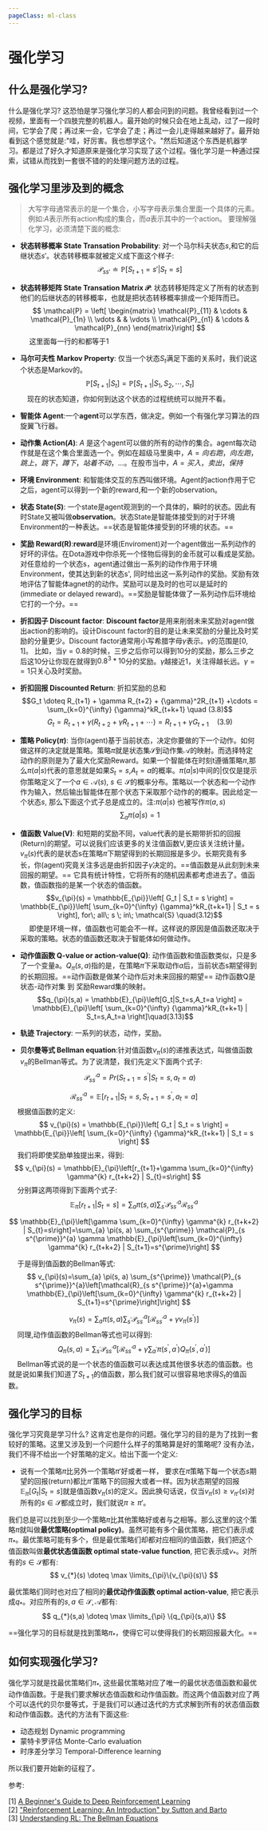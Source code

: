 ```yaml
---
pageClass: ml-class
---
```

# 强化学习 
## 什么是强化学习?
什么是强化学习? 这恐怕是学习强化学习的人都会问到的问题。我曾经看到过一个视频，里面有一个四肢完整的机器人。最开始的时候只会在地上乱动，过了一段时间，它学会了爬；再过来一会，它学会了走；再过一会儿走得越来越好了。最开始看到这个感觉就是:"哇，好厉害。我也想学这个。"然后知道这个东西是机器学习。都是过了好久才知道原来是强化学习实现了这个过程。强化学习是一种通过探索，试错从而找到一套很不错的的处理问题方法的过程。
## 强化学习里涉及到的概念
> 大写字母通常表示的是一个集合，小写字母表示集合里面一个具体的元素。例如:$A$表示所有action构成的集合，而$a$表示其中的一个action。
要理解强化学习，必须清楚下面的概念:
- **状态转移概率 State Transation Probability**: 对一个马尔科夫状态$s$,和它的后继状态$s'$。状态转移概率就被定义成下面这个样子:
$$
\mathcal{P}_{ss'} \doteq \mathbb{P}[S_{t+1}=s'| S_{t} = s]
$$
- **状态转移矩阵 State Transation Matrix $\mathcal{P}$**: 状态转移矩阵定义了所有的状态到他们的后继状态的转移概率，也就是把状态转移概率排成一个矩阵而已。
$$
\mathcal{P} = \left[ 
\begin{matrix}
   \mathcal{P}_{11} & \cdots & \mathcal{P}_{1n} \\
   \vdots &  & \vdots \\
   \mathcal{P}_{n1}  & \cdots & \mathcal{P}_{nn} 
\end{matrix}\right]
$$
&emsp;&nbsp;这里面每一行的和都等于$1$
- **马尔可夫性 Markov Property**: 仅当一个状态$S_t$满足下面的关系时，我们说这个状态是Markov的。
$$
\mathbb{P}[S_{t+1}|S_{t}] = \mathbb{P}[S_{t+1}|S_1,S_2,\cdots,S_{t}]
$$
&emsp;现在的状态知道，你如何到达这个状态的过程统统可以抛开不看。
- **智能体 Agent**:一个**agent**可以学东西，做决定。例如一个有强化学习算法的四旋翼飞行器。
- **动作集 Action($A$)**: $A$ 是这个agent可以做的所有的动作的集合。agent每次动作就是在这个集合里面选一个。例如在超级马里奥中，$A={向右跑，向左跑，跳上，跳下，蹲下，站着不动，...}$。在股市当中，$A={买入，卖出，保持}$

- **环境 Environment**: 和智能体交互的东西叫做环境。Agent的action作用于它之后，agent可以得到一个新的reward,和一个新的observation。

- **状态 State($S$)**: 一个state是agent观测到的一个具体的，瞬时的状态。因此有时State又被叫做**observation**。状态State是智能体接受到的对于环境Environment的一种表达。==状态是智能体接受到的环境的状态。==

- **奖励 Reward(R)**:**reward**是环境(Enviroment)对一个agent做出一系列动作的好坏的评估。在Dota游戏中你杀死一个怪物后得到的金币就可以看成是奖励。对任意给的一个状态s，agent通过做出一系列的动作作用于环境Environment，使其达到新的状态s', 同时给出这一系列动作的奖励。奖励有效地评估了智能体agnet的的动作。奖励可以是及时的也可以是延时的(immediate or delayed reward)。==奖励是智能体做了一系列动作后环境给它打的一个分。==

- **折扣因子 Discount factor**: **Discount factor**是用来削弱未来奖励对agent做出action的影响的。设计Discount factor的目的是让未来奖励的分量比及时奖励的分量更少。Discount factor通常用小写希腊字母$\gamma$表示。$\gamma$的范围是$[0,1]$。 比如，当$\gamma=0.8$的时候，三步之后你可以得到$10$分的奖励，那么三步之后这$10$分让你现在就得到${0.8}^3*10$分的奖励。$\gamma$越接近$1$，关注得越长远。$\gamma==1$只关心及时奖励。

- **折扣回报 Discounted Return**: 折扣奖励的总和
$$G_t  \doteq R_{t+1} + \gamma R_{t+2} + {\gamma}^2R_{t+1} +\cdots = \sum_{k=0}^{\infty} {\gamma}^kR_{t+k+1} \quad (3.8)$$
$$
G_t  = R_{t+1} + \gamma (R_{t+2} + {\gamma}R_{t+1} +\cdots) = R_{t+1} + \gamma G_{t+1} \quad(3.9)$$
- **策略 Policy($\pi$)**: 当你(agent)基于当前状态，决定你要做的下一个动作。如何做这样的决定就是策略。策略$\pi$就是状态集$\mathcal{S}$到动作集$\mathcal{A}$的映射。而选择特定动作的原则是为了最大化奖励Reward。如果一个智能体在时刻t遵循策略$\pi$,那么$\pi(a|s)$代表的意思就是如果$S_t=s$,$A_t=a$的概率。$\pi(a|s)$中间的$|$仅仅是提示你策略定义了一个$a\in \mathcal{A}(s)$, $s\in \mathcal{S}$的概率分布。策略以一个状态和一个动作作为输入，然后输出智能体在那个状态下采取那个动作的的概率。因此给定一个状态$s$, 那么下面这个式子总是成立的。注:$\pi(a|s)$ 也被写作$\pi(a,s)$
$$\sum_a\pi(a|s) = 1$$
- **值函数 Value(V)**: 和短期的奖励不同，value代表的是长期带折扣的回报(Return)的期望。可以说我们应该更多的关注值函数V,更应该关注统计量。$v_{\pi}(s)$代表的是状态s在策略$\pi$下期望得到的长期回报是多少。长期究竟有多长，你(agent)究竟关注多远是由折扣因子$\gamma$决定的。==值函数是从此刻到未来回报的期望。== 它具有统计特性，它将所有的随机因素都考虑进去了。值函数，值函数指的是某一个状态的值函数。
$$v_{\pi}(s) = \mathbb{E_{\pi}}\left[ G_t | S_t = s \right] = \mathbb{E_{\pi}}\left[ \sum_{k=0}^{\infty} {\gamma}^kR_{t+k+1} | S_t = s \right], for\; all\; s \; in\; \mathcal{S} \quad(3.12)$$
&emsp;&nbsp;即使是环境一样，值函数也可能会不一样。这样说的原因是值函数还取决于采取的策略。状态的值函数还取决于智能体如何做动作。
- **动作值函数 Q-value or action-value(Q)**: 动作值函数和值函数类似，只是多了一个变量a。$Q_{\pi}(s,a)$指的是，在策略$\pi$下采取动作$a$后，当前状态s期望得到的长期回报。==动作函数是做某个动作后对未来回报的期望== 动作函数Q是 状态-动作对集 到 奖励Reward集的映射。
$$q_{\pi}(s,a) = \mathbb{E}_{\pi}\left[G_t|S_t=s,A_t=a \right] = \mathbb{E}_{\pi}\left[ \sum_{k=0}^{\infty} {\gamma}^kR_{t+k+1} | S_t=s,A_t=a \right]\quad(3.13)$$

- **轨迹 Trajectory**: 一系列的状态，动作，奖励。

- **贝尔曼等式 Bellman equation**:针对值函数$v_{\pi}(s)$的递推表达式，叫做值函数$v_{\pi}$的Bellman等式。为了说清楚，我们先定义下面两个式子:
$$
\mathcal{P}_{s s^{\prime}}^{a}=Pr\left(S_{t+1}=s^{\prime} | S_{t}=s, a_{t}=a\right)
$$

$$
\mathcal{R}_{s s^{\prime}}^{a}=\mathbb{E}\left[r_{t+1} | S_{t}=s, S_{t+1}=s^{\prime}, a_{t}=a\right]
$$
&emsp;&nbsp;根据值函数的定义:
$$
v_{\pi}(s) = \mathbb{E_{\pi}}\left[ G_t | S_t = s \right] = \mathbb{E_{\pi}}\left[ \sum_{k=0}^{\infty} {\gamma}^kR_{t+k+1} | S_t = s \right]
$$
&emsp;&nbsp;我们将即使奖励单独提出来，得到:
$$
v_{\pi}(s) = \mathbb{E}_{\pi}\left[r_{t+1}+\gamma \sum_{k=0}^{\infty} \gamma^{k} r_{t+k+2} | S_{t}=s\right]
$$
&emsp;&nbsp;分别算这两项得到下面两个式子:
$$
\mathbb{E}_{\pi}\left[r_{t+1} | S_{t}=s\right]=\sum_{a} \pi(s, a) \sum_{s^{\prime}} \mathcal{P}_{s s^{\prime}}^{a} \mathcal{R}_{s s^{\prime}}^{a}
$$

$$
\mathbb{E}_{\pi}\left[\gamma \sum_{k=0}^{\infty} \gamma^{k} r_{t+k+2} | S_{t}=s\right]=\sum_{a} \pi(s, a) \sum_{s^{\prime}} \mathcal{P}_{s s^{\prime}}^{a} \gamma \mathbb{E}_{\pi}\left[\sum_{k=0}^{\infty} \gamma^{k} r_{t+k+2} | S_{t+1}=s^{\prime}\right]
$$

&emsp;&nbsp;于是得到值函数的Bellman等式:
$$
v_{\pi}(s)=\sum_{a} \pi(s, a) \sum_{s^{\prime}} \mathcal{P}_{s s^{\prime}}^{a}\left[\mathcal{R}_{s s^{\prime}}^{a}+\gamma \mathbb{E}_{\pi}\left[\sum_{k=0}^{\infty} \gamma^{k} r_{t+k+2} | S_{t+1}=s^{\prime}\right]\right]
$$

$$
v_{\pi}(s)=\sum_{a} \pi(s, a) \sum_{s^{\prime}} \mathcal{P}_{s s^{\prime}}^{a}\left[\mathcal{R}_{s s^{\prime}}^{a}+\gamma v_{\pi}\left(s^{\prime}\right)\right]
$$
&emsp;&nbsp;同理,动作值函数的Bellman等式也可以得到:
$$
Q_{\pi}(s, a)=\sum_{s^{\prime}} \mathcal{P}_{s s^{\prime}}^{a}\left[\mathcal{R}_{s s^{\prime}}^{a}+\gamma \sum_{a^{\prime}} \pi\left(s^{\prime}, a^{\prime}\right) Q_{\pi}\left(s^{\prime}, a^{\prime}\right)\right]
$$
&emsp;&nbsp;Bellman等式说的是一个状态的值函数可以表达成其他很多状态的值函数。也就是说如果我们知道了$S_{t+1}$的值函数，那么我们就可以很容易地求得$S_t$的值函数。

## 强化学习的目标
强化学习究竟是学习什么? 这肯定也是你的问题。强化学习的目的是为了找到一套较好的策略。这里又涉及到一个问题什么样子的策略算是好的策略呢? 没有办法，我们不得不给出一个好策略的定义。给出下面一个定义:
- 说有一个策略$\pi$比另外一个策略$\pi'$好或者一样， 要求在$\pi$策略下每一个状态$s$期望的回报(return)都比$\pi'$策略下的回报大或者一样。因为状态期望的回报$\mathbb{E}_{\pi}[G_t|S_t=s]$就是值函数$v_{\pi}(s)$的定义。因此换句话说，仅当$v_{\pi}(s) \geq v_{\pi'}(s)$对所有的$s\in \mathcal{S}$都成立时，我们就说$\pi \geq \pi'$。

我们总是可以找到至少一个策略$\pi$比其他策略好或者与之相等。那么这里的这个策略$\pi$就叫做**最优策略(optimal policy)**。虽然可能有多个最优策略，把它们表示成$\pi_{*}$。最优策略可能有多个，但是最优策略们却都对应相同的值函数，我们把这个值函数叫做**最优状态值函数 optimal state-value function**, 把它表示成$v_{*}$。对所有的$s \in \mathcal{S}$都有:
$$
v_{*}(s) \doteq \max \limits_{\pi}\{v_{\pi}(s)\}
$$

最优策略们同时也对应了相同的**最优动作值函数 optimal action-value**, 把它表示成$q_{*}$。对应所有的$s,a \in \mathcal{S},\mathcal{A}$都有:
$$
q_{*}(s,a) \doteq \max \limits_{\pi} \{q_{\pi}(s,a)\}
$$

==强化学习的目标就是找到策略$\pi_{*}$，使得它可以使得我们的长期回报最大化。==

## 如何实现强化学习?
强化学习就是找最优策略们$\pi_{*}$, 这些最优策略对应了唯一的最优状态值函数和最优动作值函数。于是我们要求解状态值函数和动作值函数。而这两个值函数对应了两个可以迭代的贝尔曼等式，于是我们可以通过迭代的方式求解到所有的状态值函数和动作值函数。迭代的方法有下面这些:
- 动态规划 Dynamic programming 
- 蒙特卡罗评估 Monte-Carlo evaluation
- 时序差分学习 Temporal-Difference learning

所以我们要开始新的征程了。

参考: 

[1] [A Beginner's Guide to Deep Reinforcement Learning](https://skymind.ai/wiki/deep-reinforcement-learning)<br>
[2] ["Reinforcement Learning: An Introduction" by Sutton and Barto](http://incompleteideas.net/sutton/book/the-book-2nd.html)<br>
[3] [Understanding RL: The Bellman Equations](https://joshgreaves.com/reinforcement-learning/understanding-rl-the-bellman-equations/)<br>

<Livere/>